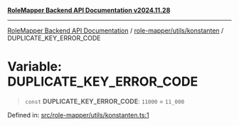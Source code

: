 [**RoleMapper Backend API Documentation v2024.11.28**](../../../../README.md)

***

[RoleMapper Backend API Documentation](../../../../modules.md) / [role-mapper/utils/konstanten](../README.md) / DUPLICATE\_KEY\_ERROR\_CODE

# Variable: DUPLICATE\_KEY\_ERROR\_CODE

> `const` **DUPLICATE\_KEY\_ERROR\_CODE**: `11000` = `11_000`

Defined in: [src/role-mapper/utils/konstanten.ts:1](https://github.com/FlowCraft-AG/RoleMapper/blob/046a4446f7c1ce6f2997dfd7b028c1b4223ffb6a/backend/src/role-mapper/utils/konstanten.ts#L1)
